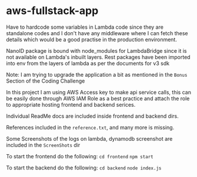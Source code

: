 # aws-fullstack-app

Have to hardcode some variables in Lambda code since they are standalone codes and I don't have any middleware where I can fetch these details which would be a good practise in the production environment. 

NanoID package is bound with node_modules for LambdaBridge since it is not available on Lambda's inbuilt layers.
Rest packages have been imported into env from the layers of lambda as per the documents for v3 sdk

Note: I am trying to upgrade the application a bit as mentioned in the `Bonus` Section of the Coding Challenge

In this project I am using AWS Access key to make api service calls, this can be easily done through AWS IAM Role as a best practice and attach the role to appropriate hosting frontend and backend serices.

Individual ReadMe docs are included inside frontend and backend dirs. 

References included in the `reference.txt`, and many more is missing.

Some Screenshots of the logs on lambda, dynamodb screenshot are included in the `ScreenShots` dir

To start the frontend do the following:
`cd frontend`
`npm start`

To start the backend do the following:
`cd backend`
`node index.js`